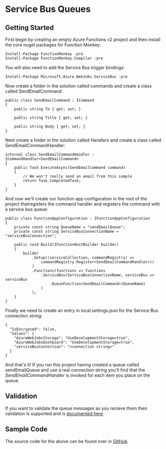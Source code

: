 # Service Bus Queues

## Getting Started

First begin by creating an empty Azure Functions v2 project and then install the core nuget packages for Function Monkey:

    Install-Package FunctionMonkey -pre
    Install-Package FunctionMonkey.Compiler -pre

You will also need to add the Service Bus trigger bindings:

    Install-Package Microsoft.Azure.WebJobs.ServiceBus -pre

Now create a folder in the solution called commands and create a class called SendEmailCommand:

    public class SendEmailCommand : ICommand
    {
        public string To { get; set; }

        public string Title { get; set; }

        public string Body { get; set; }
    }

Next create a folder in the solution called Handlers and create a class called SendEmailCommandHandler:

    internal class SendEmailCommandHandler : ICommandHandler<SendEmailCommand>
    {
        public Task ExecuteAsync(SendEmailCommand command)
        {
            // We won't really send an email from this sample
            return Task.CompletedTask;
        }
    }

And now we'll create our function app configuration in the root of the project thatregisters the command handler and registers the command with a service bus queue:

    public class FunctionAppConfiguration : IFunctionAppConfiguration
    {
        private const string QueueName = "sendEmailQueue";
        private const string ServiceBusConnectionName = "serviceBusConnection";

        public void Build(IFunctionHostBuilder builder)
        {
            builder
                .Setup((serviceCollection, commandRegistry) =>
                    commandRegistry.Register<SendEmailCommandHandler>()
                )
                .Functions(functions => functions
                    .ServiceBus(ServiceBusConnectionName, serviceBus => serviceBus
                        .QueueFunction<SendEmailCommand>(QueueName)
                    )
                );
        }
    }

Finally we need to create an entry in local.settings.json for the Service Bus connection string:

    {
      "IsEncrypted": false,
      "Values": {
        "AzureWebJobsStorage": "UseDevelopmentStorage=true",
        "AzureWebJobsDashboard": "UseDevelopmentStorage=true",
        "serviceBusConnection": "<connection string>" 
      }
    }

And that's it! If you run this project having created a queue called sendEmailQueue and use a real connection string you'll find that the _SendEmailCommandHandler_ is invoked for each item you place on the queue.

## Validation

If you want to validate the queue messages as you recieve them then validation is supported and is [documented here](/crosscutting/validation.html).

## Sample Code

The source code for the above can be found over in [GitHub](https://github.com/JamesRandall/FunctionMonkey/tree/master/Samples/DocumentationSamples/ServiceBusSample).